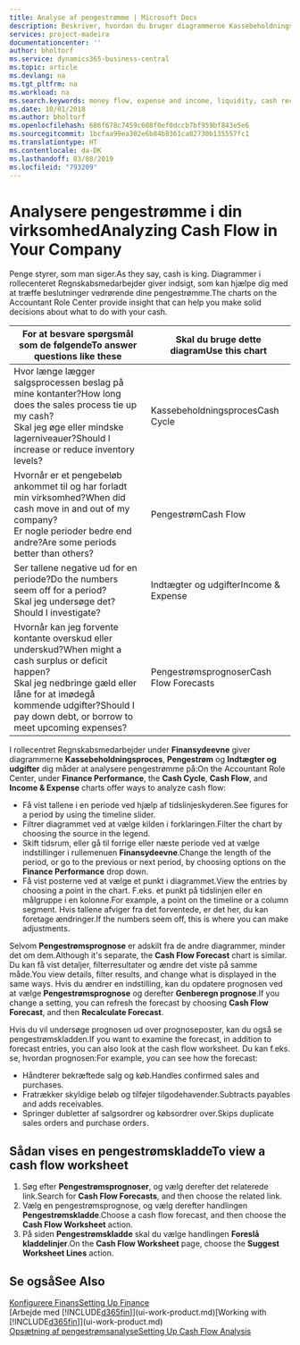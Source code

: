 ```yaml
---
title: Analyse af pengestrømme | Microsoft Docs
description: Beskriver, hvordan du bruger diagrammerne Kassebeholdningsproces, Indtægter og udgifter, Pengestrøm og Pengestrømsprognose til at analysere tidligere og fremtidige pengestrømme til og fra din virksomhed.
services: project-madeira
documentationcenter: ''
author: bholtorf
ms.service: dynamics365-business-central
ms.topic: article
ms.devlang: na
ms.tgt_pltfrm: na
ms.workload: na
ms.search.keywords: money flow, expense and income, liquidity, cash receipts minus cash payments, Cartera
ms.date: 10/01/2018
ms.author: bholtorf
ms.openlocfilehash: 686f678c7459c608f0ef0dccb7bf959bf843e5e6
ms.sourcegitcommit: 1bcfaa99ea302e6b84b8361ca02730b135557fc1
ms.translationtype: HT
ms.contentlocale: da-DK
ms.lasthandoff: 03/08/2019
ms.locfileid: "793209"
---
```

# <a name="analyzing-cash-flow-in-your-company"></a><span data-ttu-id="78dfc-103">Analysere pengestrømme i din virksomhed</span><span class="sxs-lookup"><span data-stu-id="78dfc-103">Analyzing Cash Flow in Your Company</span></span>
<span data-ttu-id="78dfc-104">Penge styrer, som man siger.</span><span class="sxs-lookup"><span data-stu-id="78dfc-104">As they say, cash is king.</span></span> <span data-ttu-id="78dfc-105">Diagrammer i rollecenteret Regnskabsmedarbejder giver indsigt, som kan hjælpe dig med at træffe beslutninger vedrørende dine pengestrømme.</span><span class="sxs-lookup"><span data-stu-id="78dfc-105">The charts on the Accountant Role Center provide insight that can help you make solid decisions about what to do with your cash.</span></span>  

| <span data-ttu-id="78dfc-106">For at besvare spørgsmål som de følgende</span><span class="sxs-lookup"><span data-stu-id="78dfc-106">To answer questions like these</span></span> | <span data-ttu-id="78dfc-107">Skal du bruge dette diagram</span><span class="sxs-lookup"><span data-stu-id="78dfc-107">Use this chart</span></span> |
| --- | --- |
| <span data-ttu-id="78dfc-108">Hvor længe lægger salgsprocessen beslag på mine kontanter?</span><span class="sxs-lookup"><span data-stu-id="78dfc-108">How long does the sales process tie up my cash?</span></span></br> <span data-ttu-id="78dfc-109">Skal jeg øge eller mindske lagerniveauer?</span><span class="sxs-lookup"><span data-stu-id="78dfc-109">Should I increase or reduce inventory levels?</span></span> |<span data-ttu-id="78dfc-110">Kassebeholdningsproces</span><span class="sxs-lookup"><span data-stu-id="78dfc-110">Cash Cycle</span></span> |
| <span data-ttu-id="78dfc-111">Hvornår er et pengebeløb ankommet til og har forladt min virksomhed?</span><span class="sxs-lookup"><span data-stu-id="78dfc-111">When did cash move in and out of my company?</span></span></br> <span data-ttu-id="78dfc-112">Er nogle perioder bedre end andre?</span><span class="sxs-lookup"><span data-stu-id="78dfc-112">Are some periods better than others?</span></span> |<span data-ttu-id="78dfc-113">Pengestrøm</span><span class="sxs-lookup"><span data-stu-id="78dfc-113">Cash Flow</span></span> |
| <span data-ttu-id="78dfc-114">Ser tallene negative ud for en periode?</span><span class="sxs-lookup"><span data-stu-id="78dfc-114">Do the numbers seem off for a period?</span></span></br> <span data-ttu-id="78dfc-115">Skal jeg undersøge det?</span><span class="sxs-lookup"><span data-stu-id="78dfc-115">Should I investigate?</span></span> |<span data-ttu-id="78dfc-116">Indtægter og udgifter</span><span class="sxs-lookup"><span data-stu-id="78dfc-116">Income & Expense</span></span> |
| <span data-ttu-id="78dfc-117">Hvornår kan jeg forvente kontante overskud eller underskud?</span><span class="sxs-lookup"><span data-stu-id="78dfc-117">When might a cash surplus or deficit happen?</span></span></br> <span data-ttu-id="78dfc-118">Skal jeg nedbringe gæld eller låne for at imødegå kommende udgifter?</span><span class="sxs-lookup"><span data-stu-id="78dfc-118">Should I pay down debt, or borrow to meet upcoming expenses?</span></span> |<span data-ttu-id="78dfc-119">Pengestrømsprognoser</span><span class="sxs-lookup"><span data-stu-id="78dfc-119">Cash Flow Forecasts</span></span> |

<span data-ttu-id="78dfc-120">I rollecentret Regnskabsmedarbejder under **Finansydeevne** giver diagrammerne **Kassebeholdningsproces**, **Pengestrøm** og **Indtægter og udgifter** dig måder at analysere pengestrømme på:</span><span class="sxs-lookup"><span data-stu-id="78dfc-120">On the Accountant Role Center, under **Finance Performance**, the **Cash Cycle**, **Cash Flow**, and **Income & Expense** charts offer ways to analyze cash flow:</span></span>  

* <span data-ttu-id="78dfc-121">Få vist tallene i en periode ved hjælp af tidslinjeskyderen.</span><span class="sxs-lookup"><span data-stu-id="78dfc-121">See figures for a period by using the timeline slider.</span></span>  
* <span data-ttu-id="78dfc-122">Filtrer diagrammet ved at vælge kilden i forklaringen.</span><span class="sxs-lookup"><span data-stu-id="78dfc-122">Filter the chart by choosing the source in the legend.</span></span>  
* <span data-ttu-id="78dfc-123">Skift tidsrum, eller gå til forrige eller næste periode ved at vælge indstillinger i rullemenuen **Finansydeevne**.</span><span class="sxs-lookup"><span data-stu-id="78dfc-123">Change the length of the period, or go to the previous or next period, by choosing options on the **Finance Performance** drop down.</span></span>  
* <span data-ttu-id="78dfc-124">Få vist posterne ved at vælge et punkt i diagrammet.</span><span class="sxs-lookup"><span data-stu-id="78dfc-124">View the entries by choosing a point in the chart.</span></span> <span data-ttu-id="78dfc-125">F.eks. et punkt på tidslinjen eller en målgruppe i en kolonne.</span><span class="sxs-lookup"><span data-stu-id="78dfc-125">For example, a point on the timeline or a column segment.</span></span> <span data-ttu-id="78dfc-126">Hvis tallene afviger fra det forventede, er det her, du kan foretage ændringer.</span><span class="sxs-lookup"><span data-stu-id="78dfc-126">If the numbers seem off, this is where you can make adjustments.</span></span>  

<span data-ttu-id="78dfc-127">Selvom **Pengestrømsprognose** er adskilt fra de andre diagrammer, minder det om dem.</span><span class="sxs-lookup"><span data-stu-id="78dfc-127">Although it's separate, the **Cash Flow Forecast** chart is similar.</span></span> <span data-ttu-id="78dfc-128">Du kan få vist detaljer, filterresultater og ændre det viste på samme måde.</span><span class="sxs-lookup"><span data-stu-id="78dfc-128">You view details, filter results, and change what is displayed in the same ways.</span></span> <span data-ttu-id="78dfc-129">Hvis du ændrer en indstilling, kan du opdatere prognosen ved at vælge **Pengestrømsprognose** og derefter **Genberegn prognose**.</span><span class="sxs-lookup"><span data-stu-id="78dfc-129">If you change a setting, you can refresh the forecast by choosing **Cash Flow Forecast**, and then **Recalculate Forecast**.</span></span>

<span data-ttu-id="78dfc-130">Hvis du vil undersøge prognosen ud over prognoseposter, kan du også se pengestrømskladden.</span><span class="sxs-lookup"><span data-stu-id="78dfc-130">If you want to examine the forecast, in addition to forecast entries, you can also look at the cash flow worksheet.</span></span> <span data-ttu-id="78dfc-131">Du kan f.eks. se, hvordan prognosen:</span><span class="sxs-lookup"><span data-stu-id="78dfc-131">For example, you can see how the forecast:</span></span>

* <span data-ttu-id="78dfc-132">Håndterer bekræftede salg og køb.</span><span class="sxs-lookup"><span data-stu-id="78dfc-132">Handles confirmed sales and purchases.</span></span>  
* <span data-ttu-id="78dfc-133">Fratrækker skyldige beløb og tilføjer tilgodehavender.</span><span class="sxs-lookup"><span data-stu-id="78dfc-133">Subtracts payables and adds receivables.</span></span>  
* <span data-ttu-id="78dfc-134">Springer dubletter af salgsordrer og købsordrer over.</span><span class="sxs-lookup"><span data-stu-id="78dfc-134">Skips duplicate sales orders and purchase orders.</span></span>  

## <a name="to-view-a-cash-flow-worksheet"></a><span data-ttu-id="78dfc-135">Sådan vises en pengestrømskladde</span><span class="sxs-lookup"><span data-stu-id="78dfc-135">To view a cash flow worksheet</span></span>
1. <span data-ttu-id="78dfc-136">Søg efter **Pengestrømsprognoser**, og vælg derefter det relaterede link.</span><span class="sxs-lookup"><span data-stu-id="78dfc-136">Search for **Cash Flow Forecasts**, and then choose the related link.</span></span>  
2. <span data-ttu-id="78dfc-137">Vælg en pengestrømsprognose, og vælg derefter handlingen **Pengestrømskladde**.</span><span class="sxs-lookup"><span data-stu-id="78dfc-137">Choose a cash flow forecast, and then choose the **Cash Flow Worksheet** action.</span></span>  
3. <span data-ttu-id="78dfc-138">På siden **Pengestrømskladde** skal du vælge handlingen **Foreslå kladdelinjer**.</span><span class="sxs-lookup"><span data-stu-id="78dfc-138">On the **Cash Flow Worksheet** page, choose the **Suggest Worksheet Lines** action.</span></span>  

## <a name="see-also"></a><span data-ttu-id="78dfc-139">Se også</span><span class="sxs-lookup"><span data-stu-id="78dfc-139">See Also</span></span>
[<span data-ttu-id="78dfc-140">Konfigurere Finans</span><span class="sxs-lookup"><span data-stu-id="78dfc-140">Setting Up Finance</span></span>](finance-setup-finance.md)  
<span data-ttu-id="78dfc-141">[Arbejde med [!INCLUDE[d365fin](includes/d365fin_md.md)]](ui-work-product.md)</span><span class="sxs-lookup"><span data-stu-id="78dfc-141">[Working with [!INCLUDE[d365fin](includes/d365fin_md.md)]](ui-work-product.md)</span></span>  
[<span data-ttu-id="78dfc-142">Opsætning af pengestrømsanalyse</span><span class="sxs-lookup"><span data-stu-id="78dfc-142">Setting Up Cash Flow Analysis</span></span>](finance-setup-cash-flow-analyses.md)  
